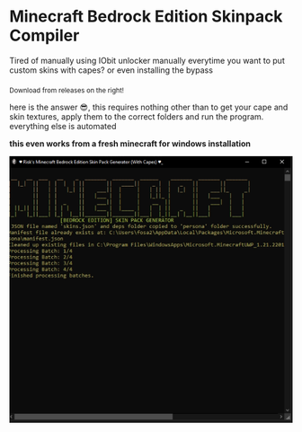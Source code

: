 # Minecraft Bedrock Edition Skinpack Compiler

Tired of manually using IObit unlocker manually everytime you want to put custom skins with capes? or even installing the bypass

<sub>Download from releases on the right!</sub>

here is the answer 😎, this requires nothing other than to get your cape and skin textures, apply them to the correct folders and run the program. 
everything else is automated

**this even works from a fresh minecraft for windows installation**

![Screenshot](screenshot.png)
